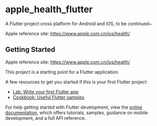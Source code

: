 # apple_health_flutter

A Flutter project cross platform for Android and iOS, to be continued~

Apple reference site: https://www.apple.com.cn/ios/health/

## Getting Started

Apple reference site: https://www.apple.com.cn/ios/health/



This project is a starting point for a Flutter application.

A few resources to get you started if this is your first Flutter project:

- [Lab: Write your first Flutter app](https://docs.flutter.dev/get-started/codelab)
- [Cookbook: Useful Flutter samples](https://docs.flutter.dev/cookbook)

For help getting started with Flutter development, view the
[online documentation](https://docs.flutter.dev/), which offers tutorials,
samples, guidance on mobile development, and a full API reference.
